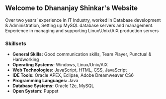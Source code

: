 ## Welcome to Dhananjay Shinkar's Website

Over two years’ experience in IT Industry, worked in Database development & Administration, Setting up MySQL database servers and management. Experience in managing and supporting Linux\Unix\AIX production servers

### Skillsets

* **General Skills:**   			  Good communication skills, Team Player, Punctual & Hardworking
* **Operating Systems:**		    Windows, Linux/Unix/AIX
* **Web Technologies:**        JavaScript, HTML, CSS, JavaScript
* **IDE Tools:** 			        Oracle APEX, Eclipse, Adobe Dreamweaver CS6 
* **Programming Languages:** 	Java
* **Database Systems:**		    Oracle 12c, MySQL
* **Open System:** 			      Puppet

